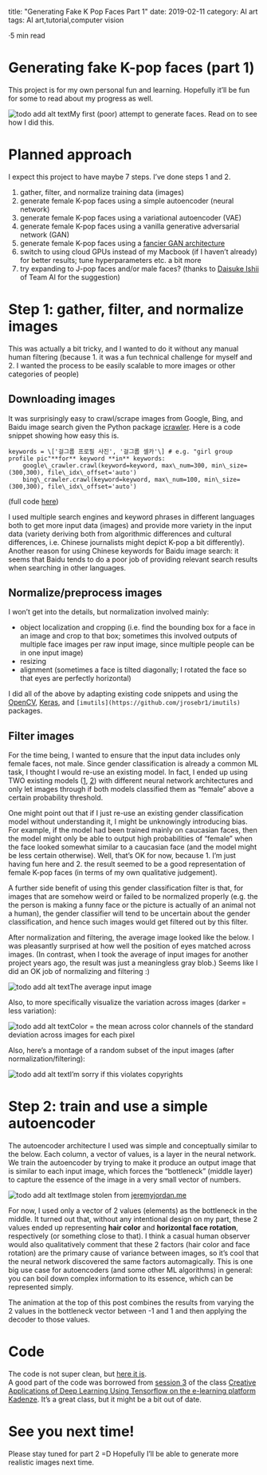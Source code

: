 title: "Generating Fake K Pop Faces Part 1"
date: 2019-02-11
category: AI art
tags: AI art,tutorial,computer vision




·5 min read

Generating fake K-pop faces (part 1)
====================================

This project is for my own personal fun and learning. Hopefully it’ll be fun for some to read about my progress as well.

![todo add alt text](https://miro.medium.com/max/2000/1*b7Yy0V2cHo5n2yIZxlJMMw.gif)My first (poor) attempt to generate faces. Read on to see how I did this.

Planned approach
================

I expect this project to have maybe 7 steps. I’ve done steps 1 and 2.

1.  gather, filter, and normalize training data (images)
2.  generate female K-pop faces using a simple autoencoder (neural network)
3.  generate female K-pop faces using a variational autoencoder (VAE)
4.  generate female K-pop faces using a vanilla generative adversarial network (GAN)
5.  generate female K-pop faces using a [fancier GAN architecture](https://github.com/hindupuravinash/the-gan-zoo)
6.  switch to using cloud GPUs instead of my Macbook (if I haven’t already) for better results; tune hyperparameters etc. a bit more
7.  try expanding to J-pop faces and/or male faces? (thanks to [Daisuke Ishii](https://medium.com/@daisukeishii) of Team AI for the suggestion)

Step 1: gather, filter, and normalize images
============================================

This was actually a bit tricky, and I wanted to do it without any manual human filtering (because 1. it was a fun technical challenge for myself and 2. I wanted the process to be easily scalable to more images or other categories of people)

Downloading images
------------------

It was surprisingly easy to crawl/scrape images from Google, Bing, and Baidu image search given the Python package [icrawler](https://pypi.org/project/icrawler/). Here is a code snippet showing how easy this is.

```
keywords = \['걸그룹 프로필 사진', '걸그룹 셀카'\] # e.g. "girl group profile pic"**for** keyword **in** keywords:  
    google\_crawler.crawl(keyword=keyword, max\_num=300, min\_size=(300,300), file\_idx\_offset='auto')  
    bing\_crawler.crawl(keyword=keyword, max\_num=100, min\_size=(300,300), file\_idx\_offset='auto')
```

(full code [here](https://github.com/peacej/CADL/blob/master/kpop-faces/scrape_kpop_images.ipynb))

I used multiple search engines and keyword phrases in different languages both to get more input data (images) and provide more variety in the input data (variety deriving both from algorithmic differences and cultural differences, i.e. Chinese journalists might depict K-pop a bit differently). Another reason for using Chinese keywords for Baidu image search: it seems that Baidu tends to do a poor job of providing relevant search results when searching in other languages.

Normalize/preprocess images
---------------------------

I won’t get into the details, but normalization involved mainly:

*   object localization and cropping (i.e. find the bounding box for a face in an image and crop to that box; sometimes this involved outputs of multiple face images per raw input image, since multiple people can be in one input image)
*   resizing
*   alignment (sometimes a face is tilted diagonally; I rotated the face so that eyes are perfectly horizontal)

I did all of the above by adapting existing code snippets and using the [OpenCV](https://opencv.org/), [Keras](https://keras.io/), and `[imutils](https://github.com/jrosebr1/imutils)` packages.

Filter images
-------------

For the time being, I wanted to ensure that the input data includes only female faces, not male. Since gender classification is already a common ML task, I thought I would re-use an existing model. In fact, I ended up using TWO existing models ([1](https://modeldepot.io/harshsikka/gender-classification), [2](https://github.com/oarriaga/face_classification/blob/master/trained_models/gender_models/gender_mini_XCEPTION.21-0.95.hdf5)) with different neural network architectures and only let images through if both models classified them as “female” above a certain probability threshold.

One might point out that if I just re-use an existing gender classification model without understanding it, I might be unknowingly introducing bias. For example, if the model had been trained mainly on caucasian faces, then the model might only be able to output high probabilities of “female” when the face looked somewhat similar to a caucasian face (and the model might be less certain otherwise). Well, that’s OK for now, because 1. I’m just having fun here and 2. the result seemed to be a good representation of female K-pop faces (in terms of my own qualitative judgement).

A further side benefit of using this gender classification filter is that, for images that are somehow weird or failed to be normalized properly (e.g. the the person is making a funny face or the picture is actually of an animal not a human), the gender classifier will tend to be uncertain about the gender classification, and hence such images would get filtered out by this filter.

After normalization and filtering, the average image looked like the below. I was pleasantly surprised at how well the position of eyes matched across images. (In contrast, when I took the average of input images for another project years ago, the result was just a meaningless gray blob.) Seems like I did an OK job of normalizing and filtering :)

![todo add alt text](https://miro.medium.com/max/2000/1*IC497K65IJlN4foz6DsMPg.png)The average input image

Also, to more specifically visualize the variation across images (darker = less variation):

![todo add alt text](https://miro.medium.com/max/2000/1*c7rKwRd9W2Zx7hFjHLkljg.png)Color = the mean across color channels of the standard deviation across images for each pixel

Also, here’s a montage of a random subset of the input images (after normalization/filtering):

![todo add alt text](https://miro.medium.com/max/20000/1*33bb0esPAC3JHVOU9PsZ1A.png)I’m sorry if this violates copyrights

**Step 2: train and use a simple autoencoder**
==============================================

The autoencoder architecture I used was simple and conceptually similar to the below. Each column, a vector of values, is a layer in the neural network. We train the autoencoder by trying to make it produce an output image that is similar to each input image, which forces the “bottleneck” (middle layer) to capture the essence of the image in a very small vector of numbers.

![todo add alt text](https://miro.medium.com/max/20000/0*H2au8b6rXfHwNSzp.png)Image stolen from [jeremyjordan.me](https://www.jeremyjordan.me/autoencoders/)

For now, I used only a vector of 2 values (elements) as the bottleneck in the middle. It turned out that, without any intentional design on my part, these 2 values ended up representing **hair color** and **horizontal face rotation**, respectively (or something close to that). I think a casual human observer would also qualitatively comment that these 2 factors (hair color and face rotation) are the primary cause of variance between images, so it’s cool that the neural network discovered the same factors automagically. This is one big use case for autoencoders (and some other ML algorithms) in general: you can boil down complex information to its essence, which can be represented simply.

The animation at the top of this post combines the results from varying the 2 values in the bottleneck vector between -1 and 1 and then applying the decoder to those values.

Code
====

The code is not super clean, but [here it is](https://github.com/peacej/CADL/tree/master/kpop-faces).  
A good part of the code was borrowed from [session 3](https://github.com/pkmital/CADL/tree/master/session-3) of the class [Creative Applications of Deep Learning Using Tensorflow on the e-learning platform Kadenze](https://www.kadenze.com/courses/creative-applications-of-deep-learning-with-tensorflow/info). It’s a great class, but it might be a bit out of date.

See you next time!
==================

Please stay tuned for part 2 =D Hopefully I’ll be able to generate more realistic images next time.